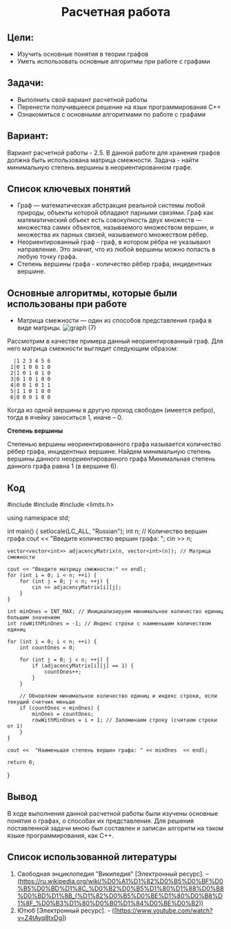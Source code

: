 <h1 align="center">Расчетная работа</h1>

## Цели:
* Изучить основные понятия в теории графов 
* Уметь использовать основные алгоритмы при работе с графами
  
## Задачи:
* Выполнить свой вариант расчетной работы
* Перенести получившееся решение на язык программирования С++
* Ознакомиться с основными алгоритмами по работе с графами
  
## Вариант:
Вариант расчетной работы - 2.5. В данной работе для хранения графов должна быть использована матрица смежности. Задача - найти минимальную степень вершины в неориентированном графе.

## Список ключевых понятий 
* Граф — математическая абстракция реальной системы любой природы, объекты которой обладают парными связями. Граф как математический объект есть совокупность двух множеств — множества самих объектов, называемого множеством вершин, и множества их парных связей, называемого множеством рёбер.
* Неориентированный граф - граф, в котором рёбра не указывают направление. Это значит, что из любой вершины можно попасть в любую точку графа.
* Степень вершины графа - количество рёбер графа, инцидентных вершине.
  
## Основные алгоритмы, которые были использованы при работе

* Матрица смежности — один из способов представления графа в виде матрицы.
![graph (7)](https://github.com/iis-42x70x/RPIIS/blob/%D0%92%D0%B5%D0%B3%D0%B5%D1%80%D0%B0_%D0%9C/sem1/RR/6n-graf.png)

Рассмотрим в качестве примера данный неориентированный граф. Для него матрица смежности выглядит следующим образом:
 ```
   |1 2 3 4 5 6
  1|0 1 0 0 1 0
  2|1 0 1 0 1 0
  3|0 1 0 1 0 0
  4|0 0 1 0 1 1 
  5|1 1 0 1 0 0
  6|0 0 0 1 0 0
  ```
Когда из одной вершины в другую проход свободен (имеется ребро), тогда в ячейку заноситься 1, иначе – 0.

**Степень вершины**

Степенью вершины неориентированного графа называется количество рёбер графа, инцидентных вершине.
Найдем минимальную степень вершины данного неорриентированного графа
Минимальная степень данного графа равна 1 (в вершине 6).

## Код
#include <iostream>
#include <vector>
#include <limits.h>

using namespace std;

int main() {
    setlocale(LC_ALL, "Russian");
    int n; // Количество вершин графа
    cout << "Введите количество вершин графа: ";
    cin >> n;

    vector<vector<int>> adjacencyMatrix(n, vector<int>(n)); // Матрица смежности

    cout << "Введите матрицу смежности:" << endl;
    for (int i = 0; i < n; ++i) {
        for (int j = 0; j < n; ++j) {
            cin >> adjacencyMatrix[i][j];
        }
    }

    int minOnes = INT_MAX; // Инициализируем минимальное количество единиц большим значением
    int rowWithMinOnes = -1; // Индекс строки с наименьшим количеством единиц

    for (int i = 0; i < n; ++i) {
        int countOnes = 0;

        for (int j = 0; j < n; ++j) {
            if (adjacencyMatrix[i][j] == 1) {
                countOnes++;
            }
        }

        // Обновляем минимальное количество единиц и индекс строки, если текущий счетчик меньше
        if (countOnes < minOnes) {
            minOnes = countOnes;
            rowWithMinOnes = i + 1; // Запоминаем строку (считаем строки от 1)
        }
    }

    cout <<  "Наименьшая степень вершин графа: " << minOnes  << endl;

    return 0;
}

## Вывод

В ходе выполнения данной расчетной работы были изучены основные понятия о графах, о способах их представления. Для решения поставленной задачи мною был составлен и записан алгоритм на таком языке программирования, как C++. 

## Список использованной литературы

1. Свободная энциклопедия "Википедия" \[Электронный ресурс\]. – (https://ru.wikipedia.org/wiki/%D0%A1%D1%82%D0%B5%D0%BF%D0%B5%D0%BD%D1%8C_%D0%B2%D0%B5%D1%80%D1%88%D0%B8%D0%BD%D1%8B_(%D1%82%D0%B5%D0%BE%D1%80%D0%B8%D1%8F_%D0%B3%D1%80%D0%B0%D1%84%D0%BE%D0%B2))
2. Ютюб  \[Электронный ресурс\]. - ([https://www.youtube.com/watch?v=Z4tAyq8txDg])

